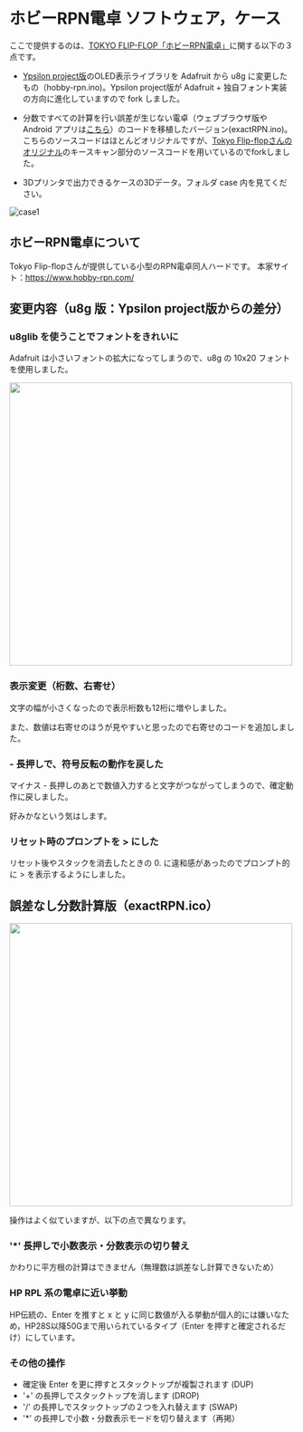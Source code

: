 # ホビーRPN電卓 ソフトウェア，ケース

ここで提供するのは、<a href="https://github.com/tokyoff/hobby-rpn">TOKYO FLIP-FLOP「ホビーRPN電卓」</a>に関する以下の３点です。

* <a href="https://github.com/ypsilon-takai/hobby-rpn">Ypsilon project版</a>のOLED表示ライブラリを Adafruit から u8g に変更したもの（hobby-rpn.ino)。Ypsilon project版が Adafruit + 独自フォント実装の方向に進化していますので fork しました。

* 分数ですべての計算を行い誤差が生じない電卓（ウェブブラウザ版や Android アプリは<a href="https://shiura.com/html5/index.html">こちら</a>）のコードを移植したバージョン(exactRPN.ino)。こちらのソースコードはほとんどオリジナルですが、<a href="https://github.com/tokyoff/hobby-rpn">Tokyo Flip-flopさんのオリジナル</a>のキースキャン部分のソースコードを用いているのでforkしました。

* 3Dプリンタで出力できるケースの3Dデータ。フォルダ case 内を見てください。

![case1](https://user-images.githubusercontent.com/86639425/126858002-d30cc380-30f6-459b-919d-26c7947bd335.jpg)

## ホビーRPN電卓について

Tokyo Flip-flopさんが提供している小型のRPN電卓同人ハードです。
本家サイト：https://www.hobby-rpn.com/

## 変更内容（u8g 版：Ypsilon project版からの差分）

### u8glib を使うことでフォントをきれいに

Adafruit は小さいフォントの拡大になってしまうので、u8g の 10x20 フォントを使用しました。

<img src="https://user-images.githubusercontent.com/86639425/126626266-2c95b7e6-e6a9-4b4c-96d7-3dc33c8e471a.jpg" width="500">

### 表示変更（桁数、右寄せ）

文字の幅が小さくなったので表示桁数も12桁に増やしました。

また、数値は右寄せのほうが見やすいと思ったので右寄せのコードを追加しました。

### - 長押しで、符号反転の動作を戻した

マイナス - 長押しのあとで数値入力すると文字がつながってしまうので、確定動作に戻しました。

好みかなという気はします。

### リセット時のプロンプトを > にした

リセット後やスタックを消去したときの 0. に違和感があったのでプロンプト的に > を表示するようにしました。

## 誤差なし分数計算版（exactRPN.ico）

<img src="https://user-images.githubusercontent.com/86639425/126646046-5edf0f8c-1d34-4820-ae6a-0b84fbc2fc58.jpg" width="500">

操作はよく似ていますが、以下の点で異なります。

### '*' 長押しで小数表示・分数表示の切り替え

かわりに平方根の計算はできません（無理数は誤差なし計算できないため）

### HP RPL 系の電卓に近い挙動

HP伝統の、Enter を推すと x と y に同じ数値が入る挙動が個人的には嫌いなため，HP28S以降50Gまで用いられているタイプ（Enter を押すと確定されるだけ）にしています。

### その他の操作

- 確定後 Enter を更に押すとスタックトップが複製されます (DUP)
- '+' の長押しでスタックトップを消します (DROP)
- '/' の長押しでスタックトップの２つを入れ替えます (SWAP)
- '*' の長押しで小数・分数表示モードを切り替えます（再掲）
